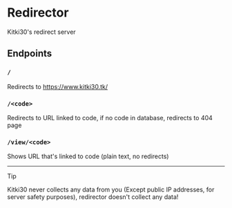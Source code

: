 # Redirector
Kitki30's redirect server


## Endpoints

### ``/``
Redirects to https://www.kitki30.tk/

### ``/<code>``
Redirects to URL linked to code, if no code in database, redirects to 404 page

### ``/view/<code>``
Shows URL that's linked to code (plain text, no redirects)

---

> [!TIP]
> Kitki30 never collects any data from you (Except public IP addresses, for server safety purposes), redirector doesn't collect any data!